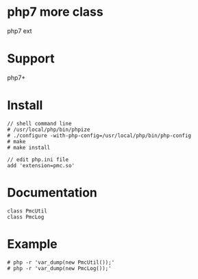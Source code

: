# php7 more class
php7 ext

# Support
php7+

# Install
```
// shell command line
# /usr/local/php/bin/phpize
# ./configure -with-php-config=/usr/local/php/bin/php-config
# make
# make install
```
```
// edit php.ini file
add 'extension=pmc.so'
```

# Documentation
```
class PmcUtil
class PmcLog
```

# Example
```
# php -r 'var_dump(new PmcUtil());'
# php -r 'var_dump(new PmcLog());'
```